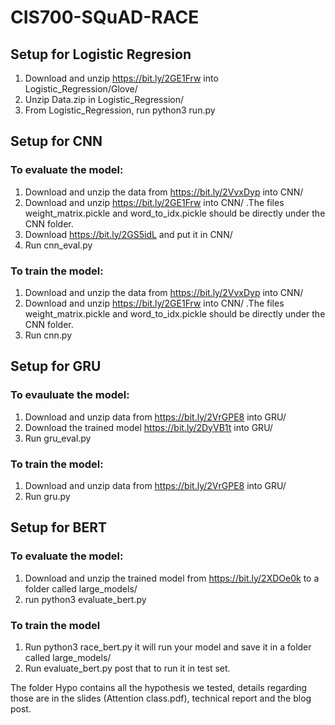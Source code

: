 # CIS700-SQuAD-RACE

## Setup for Logistic Regresion
1. Download and unzip https://bit.ly/2GE1Frw into Logistic_Regression/Glove/
2. Unzip Data.zip in Logistic_Regression/
3. From Logistic_Regression, run python3 run.py

## Setup for CNN

### To evaluate the model:

1. Download and unzip the data from https://bit.ly/2VvxDyp into CNN/
2. Download and unzip https://bit.ly/2GE1Frw into CNN/ .The files weight_matrix.pickle and word_to_idx.pickle should be directly under the CNN folder.
3. Download https://bit.ly/2GS5idL and put it in CNN/
4. Run cnn_eval.py

### To train the model:

1. Download and unzip the data from https://bit.ly/2VvxDyp into CNN/
2. Download and unzip https://bit.ly/2GE1Frw into CNN/ .The files weight_matrix.pickle and word_to_idx.pickle should be directly under the CNN folder.
3. Run cnn.py

## Setup for GRU

### To evauluate the model:
1. Download and unzip data from https://bit.ly/2VrGPE8 into GRU/
2. Download the trained model https://bit.ly/2DyVB1t into GRU/
3. Run gru_eval.py

### To train the model:
1. Download and unzip data from https://bit.ly/2VrGPE8 into GRU/
2. Run gru.py

## Setup for BERT

### To evaluate the model:

1. Download and unzip the trained model from https://bit.ly/2XDOe0k to a folder called large_models/
2. run python3 evaluate_bert.py

### To train the model

1. Run python3 race_bert.py it will run your model and save it in a folder called large_models/
2. Run evaluate_bert.py post that to run it in test set.

The folder Hypo contains all the hypothesis we tested, details regarding those are in the slides (Attention class.pdf), technical report and the blog post.

